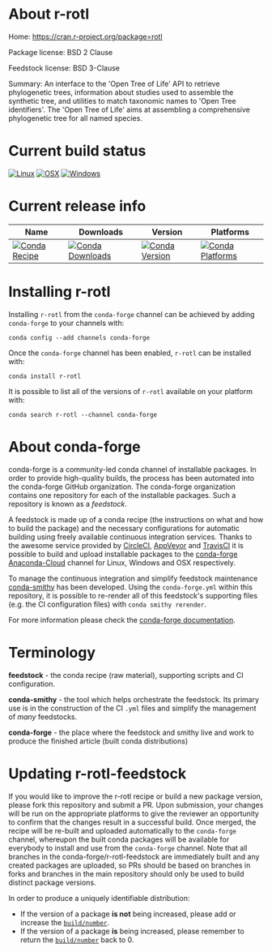 About r-rotl
============

Home: https://cran.r-project.org/package=rotl

Package license: BSD 2 Clause

Feedstock license: BSD 3-Clause

Summary: An interface to the 'Open Tree of Life' API to retrieve phylogenetic trees, information about studies used to assemble the synthetic tree, and utilities to match taxonomic names to 'Open Tree identifiers'. The 'Open Tree of Life' aims at assembling a comprehensive phylogenetic tree for all named species.



Current build status
====================

[![Linux](https://img.shields.io/circleci/project/github/conda-forge/r-rotl-feedstock/master.svg?label=Linux)](https://circleci.com/gh/conda-forge/r-rotl-feedstock)
[![OSX](https://img.shields.io/travis/conda-forge/r-rotl-feedstock/master.svg?label=macOS)](https://travis-ci.org/conda-forge/r-rotl-feedstock)
[![Windows](https://img.shields.io/appveyor/ci/conda-forge/r-rotl-feedstock/master.svg?label=Windows)](https://ci.appveyor.com/project/conda-forge/r-rotl-feedstock/branch/master)

Current release info
====================

| Name | Downloads | Version | Platforms |
| --- | --- | --- | --- |
| [![Conda Recipe](https://img.shields.io/badge/recipe-r--rotl-green.svg)](https://anaconda.org/conda-forge/r-rotl) | [![Conda Downloads](https://img.shields.io/conda/dn/conda-forge/r-rotl.svg)](https://anaconda.org/conda-forge/r-rotl) | [![Conda Version](https://img.shields.io/conda/vn/conda-forge/r-rotl.svg)](https://anaconda.org/conda-forge/r-rotl) | [![Conda Platforms](https://img.shields.io/conda/pn/conda-forge/r-rotl.svg)](https://anaconda.org/conda-forge/r-rotl) |

Installing r-rotl
=================

Installing `r-rotl` from the `conda-forge` channel can be achieved by adding `conda-forge` to your channels with:

```
conda config --add channels conda-forge
```

Once the `conda-forge` channel has been enabled, `r-rotl` can be installed with:

```
conda install r-rotl
```

It is possible to list all of the versions of `r-rotl` available on your platform with:

```
conda search r-rotl --channel conda-forge
```


About conda-forge
=================

conda-forge is a community-led conda channel of installable packages.
In order to provide high-quality builds, the process has been automated into the
conda-forge GitHub organization. The conda-forge organization contains one repository
for each of the installable packages. Such a repository is known as a *feedstock*.

A feedstock is made up of a conda recipe (the instructions on what and how to build
the package) and the necessary configurations for automatic building using freely
available continuous integration services. Thanks to the awesome service provided by
[CircleCI](https://circleci.com/), [AppVeyor](https://www.appveyor.com/)
and [TravisCI](https://travis-ci.org/) it is possible to build and upload installable
packages to the [conda-forge](https://anaconda.org/conda-forge)
[Anaconda-Cloud](https://anaconda.org/) channel for Linux, Windows and OSX respectively.

To manage the continuous integration and simplify feedstock maintenance
[conda-smithy](https://github.com/conda-forge/conda-smithy) has been developed.
Using the ``conda-forge.yml`` within this repository, it is possible to re-render all of
this feedstock's supporting files (e.g. the CI configuration files) with ``conda smithy rerender``.

For more information please check the [conda-forge documentation](https://conda-forge.org/docs/).

Terminology
===========

**feedstock** - the conda recipe (raw material), supporting scripts and CI configuration.

**conda-smithy** - the tool which helps orchestrate the feedstock.
                   Its primary use is in the construction of the CI ``.yml`` files
                   and simplify the management of *many* feedstocks.

**conda-forge** - the place where the feedstock and smithy live and work to
                  produce the finished article (built conda distributions)


Updating r-rotl-feedstock
=========================

If you would like to improve the r-rotl recipe or build a new
package version, please fork this repository and submit a PR. Upon submission,
your changes will be run on the appropriate platforms to give the reviewer an
opportunity to confirm that the changes result in a successful build. Once
merged, the recipe will be re-built and uploaded automatically to the
`conda-forge` channel, whereupon the built conda packages will be available for
everybody to install and use from the `conda-forge` channel.
Note that all branches in the conda-forge/r-rotl-feedstock are
immediately built and any created packages are uploaded, so PRs should be based
on branches in forks and branches in the main repository should only be used to
build distinct package versions.

In order to produce a uniquely identifiable distribution:
 * If the version of a package **is not** being increased, please add or increase
   the [``build/number``](https://conda.io/docs/user-guide/tasks/build-packages/define-metadata.html#build-number-and-string).
 * If the version of a package **is** being increased, please remember to return
   the [``build/number``](https://conda.io/docs/user-guide/tasks/build-packages/define-metadata.html#build-number-and-string)
   back to 0.
